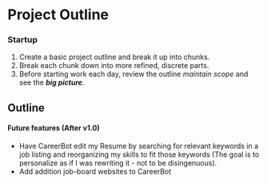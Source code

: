 # Project Outline


### Startup

1. Create a basic project outline and break it up into chunks.
2. Break each chunk down into more refined, discrete parts.
3. Before starting work each day, review the outline *maintain scope* and see the ***big picture***.

## Outline


#### Future features (After v1.0)

- Have CareerBot edit my Resume by searching for relevant keywords in a job listing and reorganizing my skills to fit those keywords (The goal is to personalize as if I was rewriting it - not to be disingenuous).
- Add addition job-board websites to CareerBot
